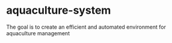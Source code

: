 # aquaculture-system
 The goal is to create an efficient and automated environment for aquaculture management
